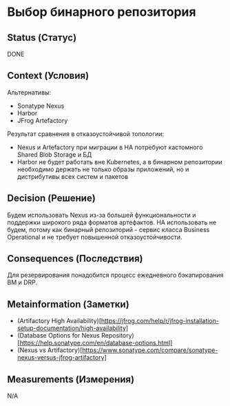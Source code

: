 # Выбор бинарного репозитория

## Status (Статус)
DONE

## Context (Условия)
Альтернативы:
* Sonatype Nexus
* Harbor
* JFrog Artefactory

Результат сравнения в отказоустойчивой топологии:
- Nexus и Artefactory при миграции в HA потребуют кастомного Shared Blob Storage и БД
- Harbor не будет работать вне Kubernetes, а в бинарном репозитории необходимо держать не только образы приложений, но и дистрибутивы всех систем и пакетов

## Decision (Решение)
Будем использовать Nexus из-за большей функциональности и поддержки широкого ряда форматов артефактов. HA использовать не будем, потому как бинарный репозиторий - сервис класса Business Operational и не требует повышенной отказоустойчивости. 

## Consequences (Последствия)
Для резервирования понадобится процесс ежедневного бэкапирования ВМ и DRP.

## Metainformation (Заметки)
* (Artifactory High Availability)[https://jfrog.com/help/r/jfrog-installation-setup-documentation/high-availability]
* (Database Options for Nexus Repository)[https://help.sonatype.com/en/database-options.html]
* (Nexus vs Artifactory)[https://www.sonatype.com/compare/sonatype-nexus-versus-jfrog-artifactory]

## Measurements (Измерения)
N/A
